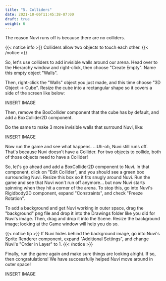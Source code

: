 ```yaml
---
title: "5. Colliders"
date: 2021-10-06T11:45:38-07:00
draft: true
weight: 6
---
```


The reason Nuvi runs off is because there are no colliders.

{{< notice info >}}
Colliders allow two objects to touch each other.
{{< /notice >}}

So, let's use colliders to add invisible walls around our arena. Head over to the Hierarchy window and right-click, then choose "Create Empty". Name this empty object "Walls".

Then, right-click the "Walls" object you just made, and this time choose "3D Object -> Cube". Resize the cube into a rectangular shape so it covers a side of the screen like below:

INSERT IMAGE

Then, remove the BoxCollider component that the cube has by default, and add a BoxCollider2D component.

Do the same to make 3 more invisible walls that surround Nuvi, like:

INSERT IMAGE

Now run the game and see what happens. ...Uh-oh, Nuvi still runs off. That's because Nuvi doesn't have a Collider. For two objects to collide, both of those objects need to have a Collider!

So, let's go ahead and add a BoxCollider2D component to Nuvi. In that component, click on "Edit Collider", and you should see a green box surrounding Nuvi. Resize this box so it fits snugly around Nuvi.
Run the game and see that Nuvi won't run off anymore... but now Nuvi starts spinning when they hit a corner of the arena. To stop this, go into Nuvi's Rigidbody2D component, expand "Constraints", and check "Freeze Rotation".

To add a background and get Nuvi working in outer space, drag the "background" png file and drop it into the Drawings folder like you did for Nuvi's image. Then, drag and drop it into the Scene. Resize the background image; looking at the Game window will help you do so.

{{< notice tip >}}
If Nuvi hides behind the background image, go into Nuvi's Sprite Renderer component, expand "Additional Settings", and change Nuvi's "Order in Layer" to 1.
{{< /notice >}}

Finally, run the game again and make sure things are looking alright. If so, then congratulations! We have successfully helped Nuvi move around in outer space!

INSERT IMAGE
